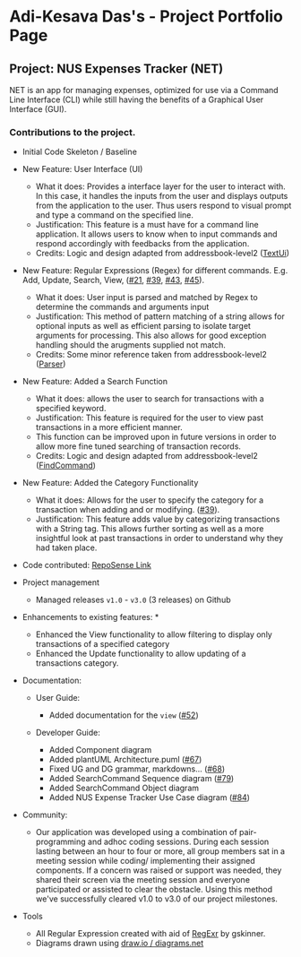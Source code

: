 # Adi-Kesava Das's - Project Portfolio Page

## Project: NUS Expenses Tracker (NET)
NET is an app for managing expenses, optimized for use via a Command Line Interface (CLI) while still having the benefits of a Graphical User Interface (GUI).

### Contributions to the project.

* Initial Code Skeleton / Baseline

* New Feature: User Interface (UI)
  * What it does: Provides a interface layer for the user to interact with. In this case, it handles the inputs from the user and displays outputs from the application to the user. Thus users respond to visual prompt and type a command on the specified line. 
  * Justification: This feature is a must have for a command line application. It allows users to know when to input commands and respond accordingly with feedbacks from the application.
  * Credits: Logic and design adapted from addressbook-level2 ([TextUi](https://github.com/se-edu/addressbook-level2/blob/master/src/seedu/addressbook/ui/TextUi.java))
  
* New Feature: Regular Expressions (Regex) for different commands. E.g. Add, Update, Search, View, 
([#21](https://github.com/AY2021S1-TIC4001-4/tp/pull/21), [#39](https://github.com/AY2021S1-TIC4001-4/tp/pull/39), 
[#43](https://github.com/AY2021S1-TIC4001-4/tp/pull/43), [#45](https://github.com/AY2021S1-TIC4001-4/tp/pull/45)).
  * What it does: User input is parsed and matched by Regex to determine the commands and arguments input
  * Justification: This method of pattern matching of a string allows for optional inputs as well as efficient parsing to isolate target arguments for processing. This also allows for good exception handling should the arugments supplied not match.
  * Credits: Some minor reference taken from addressbook-level2 ([Parser](https://github.com/se-edu/addressbook-level2/blob/master/src/seedu/addressbook/parser/Parser.java]))
     
* New Feature: Added a Search Function
  * What it does: allows the user to search for transactions with a specified keyword.
  * Justification: This feature is required for the user to view past transactions in a more efficient manner.
  * This function can be improved upon in future versions in order to allow more fine tuned searching of transaction records.
  * Credits: Logic and design adapted from addressbook-level2 ([FindCommand](https://github.com/se-edu/addressbook-level2/blob/master/src/seedu/addressbook/commands/FindCommand.java))
  
* New Feature: Added the Category Functionality 
  * What it does: Allows for the user to specify the category for a transaction when adding and or modifying. ([#39](https://github.com/AY2021S1-TIC4001-4/tp/pull/39)).
  * Justification: This feature adds value by categorizing transactions with a String tag. This allows further sorting as well as a more insightful look at past transactions in order to understand why they had taken place.  

* Code contributed: [RepoSense Link](https://nus-tic4001-ay2021s1.github.io/tp-dashboard/#breakdown=true&search=adi-kd0021&sort=groupTitle&sortWithin=title&since=2020-08-14&timeframe=commit&mergegroup=&groupSelect=groupByRepos&checkedFileTypes=docs~functional-code~test-code~other&tabOpen=true&tabType=authorship&tabAuthor=adi-kd0021&tabRepo=AY2021S1-TIC4001-4%2Ftp%5Bmaster%5D&authorshipIsMergeGroup=false&authorshipFileTypes=docs~functional-code~test-code~other)
 
* Project management
  * Managed releases ```v1.0``` - ```v3.0``` (3 releases) on Github
 
* Enhancements to existing features:
  * 
  * Enhanced the View functionality to allow filtering to display only transactions of a specified category
  * Enhanced the Update functionality to allow updating of a transactions category.

* Documentation:
  * User Guide:
    * Added documentation for the ```view``` ([#52](https://github.com/AY2021S1-TIC4001-4/tp/pull/52))
    
  * Developer Guide:
    * Added Component diagram
    * Added plantUML Architecture.puml ([#67](https://github.com/AY2021S1-TIC4001-4/tp/pull/67))
    * Fixed UG and DG grammar, markdowns... ([#68](https://github.com/AY2021S1-TIC4001-4/tp/pull/68))
    * Added SearchCommand Sequence diagram ([#79](https://github.com/AY2021S1-TIC4001-4/tp/pull/79))
    * Added SearchCommand Object diagram 
    * Added NUS Expense Tracker Use Case diagram ([#84](https://github.com/AY2021S1-TIC4001-4/tp/pull/84))
    
* Community:
  * Our application was developed using a combination of pair-programming and adhoc coding sessions. During each session lasting between an hour to four or more, all group members sat in a meeting session while coding/ implementing their assigned components. If a concern was raised or support was needed, they shared their screen via the meeting session and everyone participated or assisted to clear the obstacle. Using this method we've successfully cleared v1.0 to v3.0 of our project milestones. 

* Tools
  * All Regular Expression created with aid of [RegExr](https://regexr.com/) by gskinner.
  * Diagrams drawn using [draw.io / diagrams.net](https://app.diagrams.net/ "Diagram with anyone, anywhere")